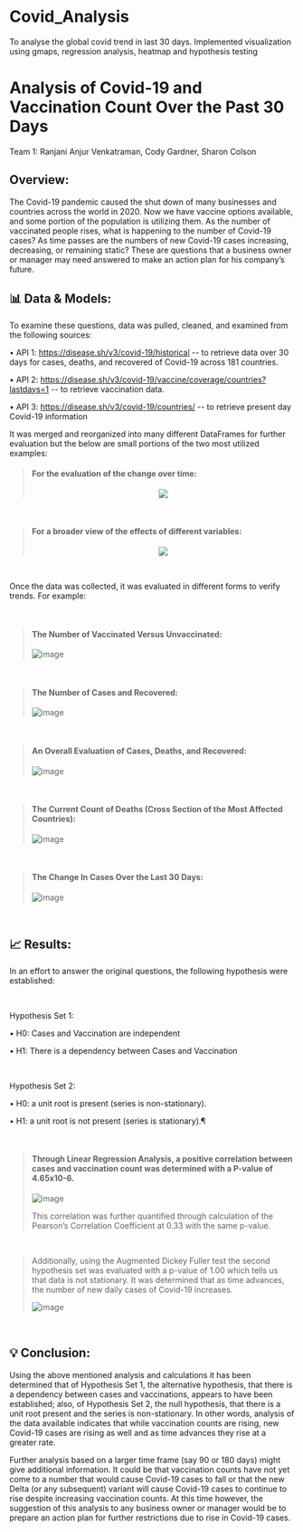 # Covid_Analysis
To analyse the global covid trend in last 30 days. Implemented visualization using gmaps, regression analysis, heatmap and hypothesis testing   

# Analysis of Covid-19 and Vaccination Count Over the Past 30 Days

Team 1: Ranjani Anjur Venkatraman, Cody Gardner, Sharon Colson

## Overview: 
  The Covid-19 pandemic caused the shut down of many businesses and countries across the world in 2020. Now we have vaccine options available, and some portion of the population is utilizing them. As the number of vaccinated people rises, what is happening to the number of Covid-19 cases? As time passes are the numbers of new Covid-19 cases increasing, decreasing, or remaining static?
	These are questions that a business owner or manager may need answered to make an action plan for his company’s future. 

## 📊 Data & Models:
  To examine these questions, data was pulled, cleaned, and examined from the following sources:

•	API 1: https://disease.sh/v3/covid-19/historical -- to retrieve data over 30 days for cases, deaths, and recovered of Covid-19 across 181 countries.

•	API 2: https://disease.sh/v3/covid-19/vaccine/coverage/countries?lastdays=1 -- to retrieve vaccination data.

•	API 3: https://disease.sh/v3/covid-19/countries/ -- to retrieve present day Covid-19 information 

  It was merged and reorganized into many different DataFrames for further evaluation but the below are small portions of the two most utilized examples:


> #### For the evaluation of the change over time:
>  
> <div style="text-align: center;">
> <img src="https://user-images.githubusercontent.com/83737584/127934978-471a07bc-8367-4558-aa5d-72ec38f6c98f.png">
> </div>

<br>

> #### For a broader view of the effects of different variables:
>  
>
><div style="text-align: center;">
> <img src="https://user-images.githubusercontent.com/83737584/127934994-bab5ff26-d48f-4624-9cdc-919dce21a1e8.png">
</div>

<br>

  Once the data was collected, it was evaluated in different forms to verify trends. For example:

<br>

> ####   The Number of Vaccinated Versus Unvaccinated:
>
>![image](https://user-images.githubusercontent.com/83737584/127935021-e525db1c-a94e-4de0-a0e4-b6ac3c1bbd84.png)

 <br>

 > #### The Number of Cases and Recovered:
 >
 >![image](https://user-images.githubusercontent.com/83737584/127935053-249128d6-16a7-489a-85fa-b395f530a5a4.png)

  <br>

> ####  An Overall Evaluation of Cases, Deaths, and Recovered:
> 
> ![image](https://user-images.githubusercontent.com/83737584/127935082-3cfb242d-b2dd-46dc-a57b-9b8cc546fe21.png)
 
 <br>

 > ####  The Current Count of Deaths (Cross Section of the Most Affected Countries):
 >
 >![image](https://user-images.githubusercontent.com/83737584/127935106-06752c4d-7ad6-409c-8c3e-cceae8e24dc2.png)

<br>

> #### The Change In Cases Over the Last 30 Days:
> 
> ![image](https://user-images.githubusercontent.com/83737584/127935118-4988c670-ab64-4af9-8c7e-05f01abf022c.png)

<br>

## 📈 Results:
  In an effort to answer the original questions, the following hypothesis were established:

<br>

Hypothesis Set 1:

•	H0: Cases and Vaccination are independent

•	H1: There is a dependency between Cases and Vaccination

<br>

Hypothesis Set 2:

•	H0: a unit root is present (series is non-stationary).

•	 H1: a unit root is not present (series is stationary).¶

<br>

 > #### Through Linear Regression Analysis, a positive correlation between cases and vaccination count was determined with a P-value of 4.65x10-6. 
>
> ![image](https://user-images.githubusercontent.com/83737584/127935141-f812f53f-08cb-45cc-9823-b613952565c5.png)
>
>  This correlation was further quantified through calculation of the Pearson’s Correlation Coefficient at 0.33 with the same p-value. 

<br>

>  Additionally, using the Augmented Dickey Fuller test the second hypothesis set was evaluated with a p-value of 1.00 which tells us that data is not stationary. It was determined that as time advances, the number of new daily cases of Covid-19 increases. 
>
>![image](https://user-images.githubusercontent.com/83737584/127935165-a4037d59-a16d-4d18-b229-b158c2b8fa1b.png)

<br>

## 💡 Conclusion:
   Using the above mentioned analysis and calculations it has been determined that of Hypothesis Set 1, the alternative hypothesis, that there is a dependency between cases and vaccinations, appears to have been established; also, of Hypothesis Set 2, the null hypothesis, that there is a unit root present and the series is non-stationary. In other words, analysis of the data available indicates that while vaccination counts are rising, new Covid-19 cases are rising as well and as time advances they rise at a greater rate. 
	
   Further analysis based on a larger time frame (say 90 or 180 days) might give additional information. It could be that vaccination counts have not yet come to a number that would cause Covid-19 cases to fall or that the new Delta (or any subsequent) variant will cause Covid-19 cases to continue to rise despite increasing vaccination counts. At this time however, the suggestion of this analysis to any business owner or manager would be to prepare an action plan for further restrictions due to rise in Covid-19 cases. 
	


